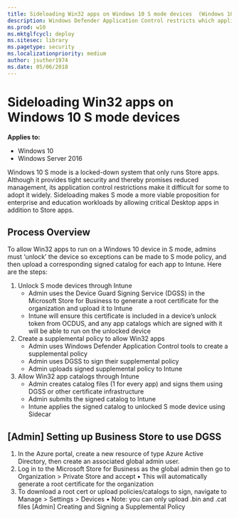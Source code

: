 ```yaml
---
title: Sideloading Win32 apps on Windows 10 S mode devices  (Windows 10)
description: Windows Defender Application Control restricts which applications users are allowed to run and the code that runs in the system core.
ms.prod: w10
ms.mktglfcycl: deploy
ms.sitesec: library
ms.pagetype: security
ms.localizationpriority: medium
author: jsuther1974
ms.date: 05/06/2018
---
```


# Sideloading Win32 apps on Windows 10 S mode devices 

**Applies to:**

-   Windows 10
-   Windows Server 2016

Windows 10 S mode is a locked-down system that only runs Store apps. 
Although it provides tight security and thereby promises reduced management, its application control restrictions make it difficult for some to adopt it widely. 
Sideloading makes S mode a more viable proposition for enterprise and education workloads by allowing critical Desktop apps in addition to Store apps.

## Process Overview

To allow Win32 apps to run on a Windows 10 device in S mode, admins must ‘unlock’ the device so exceptions can be made to S mode policy, and then upload a corresponding signed catalog for each app to Intune. Here are the steps:

1. Unlock S mode devices through Intune
   - Admin uses the Device Guard Signing Service (DGSS) in the Microsoft Store for Business to generate a root certificate for the organization and upload it to Intune
   - Intune will ensure this certificate is included in a device’s unlock token from OCDUS, and any app catalogs which are signed with it will be able to run on the unlocked device
2. Create a supplemental policy to allow Win32 apps
   - Admin uses Windows Defender Application Control tools to create a supplemental policy
   - Admin uses DGSS to sign their supplemental policy
   - Admin uploads signed supplemental policy to Intune
3. Allow Win32 app catalogs through Intune 
   - Admin creates catalog files (1 for every app) and signs them using DGSS or other certificate infrastructure 
   - Admin submits the signed catalog to Intune 
   - Intune applies the signed catalog to unlocked S mode device using Sidecar

## [Admin] Setting up Business Store to use DGSS

1.	In the Azure portal, create a new resource of type Azure Active Directory, then create an associated global admin user.
2.	Log in to the Microsoft Store for Business as the global admin then go to Organization > Private Store and accept
•	This will automatically generate a root certificate for the organization
3.	To download a root cert or upload policies/catalogs to sign, navigate to Manage > Settings > Devices
•	Note: you can only upload .bin and .cat files
[Admin] Creating and Signing a Supplemental Policy
